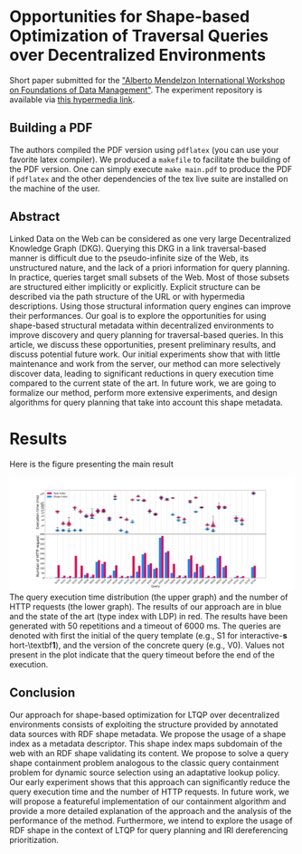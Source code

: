 # Opportunities for Shape-based Optimization of Traversal Queries over Decentralized Environments

Short paper submitted for the ["Alberto Mendelzon International Workshop on Foundations of Data Management"](https://amw2024.github.io/). 
The experiment repository is available via [this hypermedia link](https://github.com/constraintAutomaton/amw_shape_index_results/tree/main).

## Building a PDF
The authors compiled the PDF version using `pdflatex` (you can use your favorite latex compiler).
We produced a `makefile` to facilitate the building of the PDF version.
One can simply execute `make main.pdf` to produce the PDF if `pdflatex` and the other dependencies of the tex live suite are installed on the machine of the user.

## Abstract
Linked Data on the Web can be considered as one very large Decentralized Knowledge Graph (DKG). Querying
this DKG in a link traversal-based manner is difficult due to the pseudo-infinite size of the Web, its unstructured
nature, and the lack of a priori information for query planning. In practice, queries target small subsets of the
Web. Most of those subsets are structured either implicitly or explicitly. Explicit structure can be described via the
path structure of the URL or with hypermedia descriptions. Using those structural information query engines can
improve their performances. Our goal is to explore the opportunities for using shape-based structural metadata
within decentralized environments to improve discovery and query planning for traversal-based queries. In
this article, we discuss these opportunities, present preliminary results, and discuss potential future work. Our
initial experiments show that with little maintenance and work from the server, our method can more selectively
discover data, leading to significant reductions in query execution time compared to the current state of the
art. In future work, we are going to formalize our method, perform more extensive experiments, and design
algorithms for query planning that take into account this shape metadata.

# Results
Here is the figure presenting the main result

![figure displaying the main results](figure/combined.svg)
The query execution time distribution (the upper graph) and the number of HTTP requests (the lower graph).
The results of our approach are in blue and the state of the art (type index with LDP) in red.
The results have been generated with 50 repetitions and a timeout of 6000 ms.
The queries are denoted with first the initial of the query template (e.g., S1 for interactive-**s** hort-\textbf**1**), and the version of the concrete query (e.g., V0). 
Values not present in the plot indicate that the query timeout before the end of the execution.

## Conclusion 

Our approach for shape-based optimization for LTQP over decentralized environments consists of
exploiting the structure provided by annotated data sources with RDF shape metadata. We propose the
usage of a shape index as a metadata descriptor. This shape index maps subdomain of the web with an
RDF shape validating its content. We propose to solve a query shape containment problem analogous
to the classic query containment problem for dynamic source selection using an adaptative lookup
policy. Our early experiment shows that this approach can significantly reduce the query execution
time and the number of HTTP requests. In future work, we will propose a featureful implementation of
our containment algorithm and provide a more detailed explanation of the approach and the analysis
of the performance of the method. Furthermore, we intend to explore the usage of RDF shape in the
context of LTQP for query planning and IRI dereferencing prioritization.
